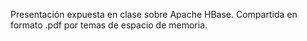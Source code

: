 Presentación expuesta en clase sobre Apache HBase. Compartida en formato .pdf por temas de espacio de memoria.
